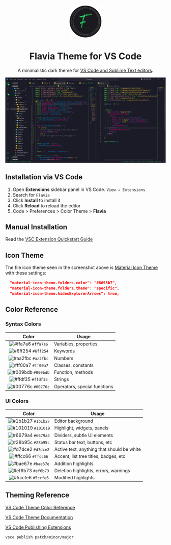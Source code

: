 <p align="center">
  <img alt="Flavia Logo" src="/images/logo.png" width="100" />
</p>
<h1 align="center">
  Flavia Theme for VS Code
</h1>
<p align="center">
  A minimalistic dark theme for <a href="https://flavia-theme.vercel.app/">VS Code and Sublime Text editors</a>.
</p>


![demo](/images/demo.png)

## Installation via VS Code

1. Open **Extensions** sidebar panel in VS Code. `View → Extensions`
2. Search for `Flavia`
3. Click **Install** to install it
4. Click **Reload** to reload the editor
5. Code > Preferences > Color Theme > **Flavia**

## Manual Installation

Read the [VSC Extension Quickstart Guide](https://github.com/DanishQ1011/Flavia-Dark-Theme/blob/main/vsc-extension-quickstart.md)

## Icon Theme

The file icon theme seen in the screenshot above is [Material Icon Theme](https://marketplace.visualstudio.com/items?itemName=PKief.material-icon-theme) with these settings:

```json
  "material-icon-theme.folders.color": "#8695b7",
  "material-icon-theme.folders.theme": "specific",
  "material-icon-theme.hidesExplorerArrows": true,
```

## Color Reference

### Syntax Colors

|                               Color                                | Usage                                           |
| :----------------------------------------------------------------: | ----------------------------------------------- |
| ![#ffa7a6](https://via.placeholder.com/10/ffa7a6.png?text=+) `#ffa7a6` | Variables, properties          |
| ![#6ff254](https://via.placeholder.com/10/6ff254.png?text=+) `#6ff254` | Keywords         |
| ![#aa2fbc](https://via.placeholder.com/10/aa2fbc.png?text=+) `#aa2fbc` | Numbers                            |
| ![#ff00a7](https://via.placeholder.com/10/ff00a7.png?text=+) `#ff00a7` | Classes, constants                      |
| ![#009bdb](https://via.placeholder.com/10/009bdb.png?text=+) `#009bdb` | Function, methods |
| ![#ffdf35](https://via.placeholder.com/10/ffdf35.png?text=+) `#ffdf35` | Strings                 |
| ![#00776c](https://via.placeholder.com/10/00776c.png?text=+) `#00776c` | Operators, special functions                 |

### UI Colors

|                               Color                                | Usage                                      |
| :----------------------------------------------------------------: | ------------------------------------------ |
| ![#1b1b27](https://via.placeholder.com/10/1b1b27.png?text=+) `#1b1b27` | Editor background                          |
| ![#101019](https://via.placeholder.com/10/101019.png?text=+) `#101019` | Highlight, widgets, panels                 |
| ![#6679a4](https://via.placeholder.com/10/6679a4.png?text=+) `#6679a4` | Dividers, subtle UI elements               |
| ![#28b95c](https://via.placeholder.com/10/28b95c.png?text=+) `#28b95c` | Status bar text, buttons, etc              |
| ![#d7dce2](https://via.placeholder.com/10/d7dce2.png?text=+) `#d7dce2` | Active text, anything that should be white |
| ![#ffcc66](https://via.placeholder.com/10/ffcc66.png?text=+) `#ffcc66` | Accent, list tree titles, badges, etc      |
| ![#bae67e](https://via.placeholder.com/10/bae67e.png?text=+) `#bae67e` | Addition highlights                        |
| ![#ef6b73](https://via.placeholder.com/10/ef6b73.png?text=+) `#ef6b73` | Deletion highlights, errors, warnings      |
| ![#5ccfe6](https://via.placeholder.com/10/5ccfe6.png?text=+) `#5ccfe6` | Modified highlights                        |

## Theming Reference

[VS Code Theme Color Reference](https://code.visualstudio.com/docs/getstarted/theme-color-reference)

[VS Code Theme Documentation](https://code.visualstudio.com/docs/extensions/themes-snippets-colorizers)

[VS Code Publishing Extensions](https://code.visualstudio.com/docs/extensions/publish-extension)

```bash
vsce publish patch/minor/major
```
